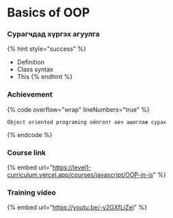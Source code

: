 # Basics of OOP

### Сурагчдад хүргэх агуулга

{% hint style="success" %}
* Definition
* Class syntax
* This
{% endhint %}

### Achievement

{% code overflow="wrap" lineNumbers="true" %}
```
Object oriented programing ойлголт авч ашиглаж сурах
```
{% endcode %}

### Course link

{% embed url="https://level1-curriculum.vercel.app/courses/javascript/OOP-in-js" %}

### Training video

{% embed url="https://youtu.be/-y2GXfLiZeI" %}
